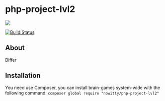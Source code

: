 # php-project-lvl2

<a href="https://codeclimate.com/github/Nowitty/php-project-lvl2/maintainability"><img src="https://api.codeclimate.com/v1/badges/411831c53c9235896a42/maintainability" /></a>


[![Build Status](https://travis-ci.com/Nowitty/php-project-lvl2.svg?branch=master)](https://travis-ci.com/Nowitty/php-project-lvl2)

## About
Differ


## Installation

You need use Composer, you can install brain-games system-wide with the following command:
        `composer global require "nowitty/php-project-lvl2"`


